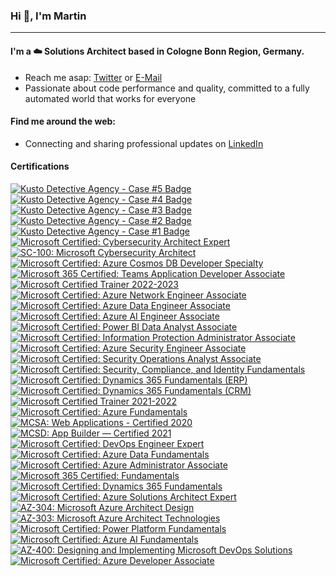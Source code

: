 ### Hi :wave:, I'm Martin
---
<!-- Nice Links
GitHub Emoji Cheat Sheet - https://github.com/ikatyang/emoji-cheat-sheet
-->

#### I'm a :cloud: Solutions Architect based in Cologne Bonn Region, Germany.

<!--
- I'm currently working full-time with awesome peeps at **[novaCapta](https://www.novacapta.de/)**
-->
- Reach me asap: [Twitter](https://twitter.com/samtrion/) or [E-Mail](mailto:me@samtrion.net)
- Passionate about code performance and quality, committed to a fully automated world that works for everyone

#### Find me around the web:
- Connecting and sharing professional updates on [LinkedIn](https://www.linkedin.com/in/martin-stuehmer/)

#### Certifications
<!--START_SECTION:badges-->

[![Kusto Detective Agency - Case #5 Badge](https://images.credly.com/size/160x160/images/43b452c6-89f2-4649-bb84-19f3166a833e/image.png)](http://www.credly.com/badges/5e6245eb-585d-4bd5-9df5-32957adf0a7f "Kusto Detective Agency - Case #5 Badge")
[![Kusto Detective Agency - Case #4 Badge](https://images.credly.com/size/160x160/images/e7522dc8-886b-4a5b-9436-535e1adaa5c5/image.png)](http://www.credly.com/badges/82eca7d0-8671-491e-8ff8-9410930bbcbf "Kusto Detective Agency - Case #4 Badge")
[![Kusto Detective Agency - Case #3 Badge](https://images.credly.com/size/160x160/images/9e9311e6-911b-4193-86ae-9b80c8b410fe/image.png)](http://www.credly.com/badges/7811f986-5408-46cb-ac52-0de852a74b6a "Kusto Detective Agency - Case #3 Badge")
[![Kusto Detective Agency - Case #2 Badge](https://images.credly.com/size/160x160/images/ba8eb12f-2d57-4e9c-b1da-c395bd1d7fd3/image.png)](http://www.credly.com/badges/b97ae353-c232-4ed0-b6f0-ad5fb89c7062 "Kusto Detective Agency - Case #2 Badge")
[![Kusto Detective Agency - Case #1 Badge](https://images.credly.com/size/160x160/images/14d53c52-2701-4045-9f89-e5e510eee2fd/image.png)](http://www.credly.com/badges/9bdfff84-085f-40a9-9135-bc28c1218c91 "Kusto Detective Agency - Case #1 Badge")
[![Microsoft Certified: Cybersecurity Architect Expert](https://images.credly.com/size/160x160/images/0ba22331-acf9-4e8a-8ce3-b4cc3d376040/image.png)](http://www.credly.com/badges/bc37eda9-fa92-4bac-8b3f-e00241b1afc2 "Microsoft Certified: Cybersecurity Architect Expert")
[![SC-100: Microsoft Cybersecurity Architect](https://images.credly.com/size/160x160/images/c34a6df4-c7bd-461b-ac12-deab18ab6804/image.png)](http://www.credly.com/badges/1a930f64-e806-458b-b702-fe2aaefb13ea "SC-100: Microsoft Cybersecurity Architect")
[![Microsoft Certified: Azure Cosmos DB Developer Specialty](https://images.credly.com/size/160x160/images/515fa1dc-ac4a-4f08-ac73-6fd9694124cb/image.png)](http://www.credly.com/badges/9bb5bdce-72a9-411f-bc83-d4c1d1884fa1 "Microsoft Certified: Azure Cosmos DB Developer Specialty")
[![Microsoft 365 Certified: Teams Application Developer Associate](https://images.credly.com/size/160x160/images/ef2853b2-4faf-4d27-8dec-5ddd71aa82bc/CERT-Associate-Microsoft365-Developer.png)](http://www.credly.com/badges/2e331e53-414a-4280-ae82-10c773ecfd1d "Microsoft 365 Certified: Teams Application Developer Associate")
[![Microsoft Certified Trainer 2022-2023](https://images.credly.com/size/160x160/images/bb4156e4-c2e1-4399-b03c-af6feb7a6cc4/image.png)](http://www.credly.com/badges/f9beeb96-a9cf-49bb-b58f-17950de5cb03 "Microsoft Certified Trainer 2022-2023")
[![Microsoft Certified: Azure Network Engineer Associate](https://images.credly.com/size/160x160/images/c3a2e51d-7984-48cc-a4cb-88d4e8487037/azure-network-engineer-associate-600x600.png)](http://www.credly.com/badges/85e48c72-2107-41fe-9e36-a166fb09bb80 "Microsoft Certified: Azure Network Engineer Associate")
[![Microsoft Certified: Azure Data Engineer Associate](https://images.credly.com/size/160x160/images/61542181-0e8d-496c-a17c-3d4bf590eda1/azure-data-engineer-associate-600x600.png)](http://www.credly.com/badges/50bd7e79-abc6-4768-b938-1e50c55b4233 "Microsoft Certified: Azure Data Engineer Associate")
[![Microsoft Certified: Azure AI Engineer Associate](https://images.credly.com/size/160x160/images/61f56aa4-16fd-403c-90bc-1d90dba1fa99/image.png)](http://www.credly.com/badges/5cc1deca-6bb1-41ce-aa3d-666b68d80534 "Microsoft Certified: Azure AI Engineer Associate")
[![Microsoft Certified: Power BI Data Analyst Associate](https://images.credly.com/size/160x160/images/619f60f8-4f63-4772-910e-dc31c6f2f7e8/image.png)](http://www.credly.com/badges/89652e0a-9921-4471-b0ee-ba5d41c2be5f "Microsoft Certified: Power BI Data Analyst Associate")
[![Microsoft Certified: Information Protection Administrator Associate](https://images.credly.com/size/160x160/images/c36c96ec-5e83-4a77-868d-aca5e757cb92/information-protection-administrator-associate-600x600.png)](http://www.credly.com/badges/84cef617-3b93-4342-8677-f2e0130fb7d9 "Microsoft Certified: Information Protection Administrator Associate")
[![Microsoft Certified: Azure Security Engineer Associate](https://images.credly.com/size/160x160/images/1ad16b6f-2c71-4a2e-ae74-ec69c4766039/azure-security-engineer-associate600x600.png)](http://www.credly.com/badges/ddb1199d-29b1-47d3-8e67-64d2f4180fe8 "Microsoft Certified: Azure Security Engineer Associate")
[![Microsoft Certified: Security Operations Analyst Associate](https://images.credly.com/size/160x160/images/7e75516f-5149-4d19-8d09-aa3dab4907cb/security-operations-analyst-associate-600x600.png)](http://www.credly.com/badges/e0a7be1e-ae1e-4153-a951-4d52ec2c8c8c "Microsoft Certified: Security Operations Analyst Associate")
[![Microsoft Certified: Security, Compliance, and Identity Fundamentals](https://images.credly.com/size/160x160/images/fc1352af-87fa-4947-ba54-398a0e63322e/security-compliance-and-identity-fundamentals-600x600.png)](http://www.credly.com/badges/5ac7bd18-0953-432a-9238-217ef2358cbe "Microsoft Certified: Security, Compliance, and Identity Fundamentals")
[![Microsoft Certified: Dynamics 365 Fundamentals (ERP)](https://images.credly.com/size/160x160/images/f611a90e-b8e2-4fdf-9bd6-9e8d5f4c30e8/dynamics365-fundamentals-erp-600x600.png)](http://www.credly.com/badges/9acbfe16-102e-4e13-bc8a-033856953be4 "Microsoft Certified: Dynamics 365 Fundamentals (ERP)")
[![Microsoft Certified: Dynamics 365 Fundamentals (CRM)](https://images.credly.com/size/160x160/images/42992295-0ee2-4527-982d-e51efbec40fc/dynamics365-fundamentals-crm-600x600.png)](http://www.credly.com/badges/799cde2a-0a20-4e52-a416-3ee1bbf99ac8 "Microsoft Certified: Dynamics 365 Fundamentals (CRM)")
[![Microsoft Certified Trainer 2021-2022](https://images.credly.com/size/160x160/images/a6ea4416-4f34-4a85-bc24-eb3fe32fd241/MCT-Microsoft_Certified_Trainer-600x600.png)](http://www.credly.com/badges/8ff57939-b1f9-4345-bdef-834dfe881c12 "Microsoft Certified Trainer 2021-2022")
[![Microsoft Certified: Azure Fundamentals](https://images.credly.com/size/160x160/images/be8fcaeb-c769-4858-b567-ffaaa73ce8cf/image.png)](http://www.credly.com/badges/57502ac3-fdb9-43a2-bbef-8c831bf4cf32 "Microsoft Certified: Azure Fundamentals")
[![MCSA: Web Applications - Certified 2020](https://images.credly.com/size/160x160/images/b87c24db-0e54-4f78-8059-eb47675d585d/MCSA-Web_Applications.png)](http://www.credly.com/badges/d0a11db0-7a3b-4479-a9bc-74bec26ec8a5 "MCSA: Web Applications - Certified 2020")
[![MCSD: App Builder — Certified 2021](https://images.credly.com/size/160x160/images/3c9d970c-fb3d-4861-9588-902d489e5e6f/MCSD-App_Builder-600x600.png)](http://www.credly.com/badges/711fd683-4ca5-462a-8c13-952ab8489fe4 "MCSD: App Builder — Certified 2021")
[![Microsoft Certified: DevOps Engineer Expert](https://images.credly.com/size/160x160/images/c3ab66f8-5d59-4afa-a6c2-0ba30a1989ca/CERT-Expert-DevOps-Engineer-600x600.png)](http://www.credly.com/badges/9ab2f309-9d46-4de2-bf9b-47cc5aac444b "Microsoft Certified: DevOps Engineer Expert")
[![Microsoft Certified: Azure Data Fundamentals](https://images.credly.com/size/160x160/images/70eb1e3f-d4de-4377-a062-b20fb29594ea/azure-data-fundamentals-600x600.png)](http://www.credly.com/badges/af539556-c989-4655-82d7-dc572a40b842 "Microsoft Certified: Azure Data Fundamentals")
[![Microsoft Certified: Azure Administrator Associate](https://images.credly.com/size/160x160/images/336eebfc-0ac3-4553-9a67-b402f491f185/azure-administrator-associate-600x600.png)](http://www.credly.com/badges/c663e0eb-9f0d-4988-bf2e-03bdd687918e "Microsoft Certified: Azure Administrator Associate")
[![Microsoft 365 Certified: Fundamentals](https://images.credly.com/size/160x160/images/0c6d9839-f468-4adc-987d-5cfae4a9ee67/image.png)](http://www.credly.com/badges/cfdf7121-f23e-4f4c-98c5-a829d929e8df "Microsoft 365 Certified: Fundamentals")
[![Microsoft Certified: Dynamics 365 Fundamentals](https://images.credly.com/size/160x160/images/ff67d2c3-ad8f-4766-b795-fc34a8461c94/dynamics365-fundamentals-600x600.png)](http://www.credly.com/badges/f36818e0-6e1a-4a40-91a3-ae73285cdef3 "Microsoft Certified: Dynamics 365 Fundamentals")
[![Microsoft Certified: Azure Solutions Architect Expert](https://images.credly.com/size/160x160/images/987adb7e-49be-4e24-b67e-55986bd3fe66/azure-solutions-architect-expert-600x600.png)](http://www.credly.com/badges/0fc57ebf-b307-4368-9989-753d97c8d1ea "Microsoft Certified: Azure Solutions Architect Expert")
[![AZ-304: Microsoft Azure Architect Design](https://images.credly.com/size/160x160/images/bfdff01e-a9dd-41fc-9301-8a90585c19bb/EXAM-Expert-AZ-304-600x600.png)](http://www.credly.com/badges/513c6776-654e-4b7f-8456-3dba7c06569f "AZ-304: Microsoft Azure Architect Design")
[![AZ-303: Microsoft Azure Architect Technologies](https://images.credly.com/size/160x160/images/285339cc-675a-4b1a-bdd9-283868af2fc8/EXAM-Expert-AZ-303-600x600.png)](http://www.credly.com/badges/b6f442ed-f6c1-4b53-852f-bfc2a52706b8 "AZ-303: Microsoft Azure Architect Technologies")
[![Microsoft Certified: Power Platform Fundamentals](https://images.credly.com/size/160x160/images/2a6251f2-737b-4bf6-9190-d77570cc76fc/CERT-Fundamentals-Power-Platform.png)](http://www.credly.com/badges/0af8fd1e-7949-4c19-9380-27043b9c928f "Microsoft Certified: Power Platform Fundamentals")
[![Microsoft Certified: Azure AI Fundamentals](https://images.credly.com/size/160x160/images/4136ced8-75d5-4afb-8677-40b6236e2672/azure-ai-fundamentals-600x600.png)](http://www.credly.com/badges/6175f4df-7458-484a-b331-8df31cd34795 "Microsoft Certified: Azure AI Fundamentals")
[![AZ-400: Designing and Implementing Microsoft DevOps Solutions](https://images.credly.com/size/160x160/images/107e2eb6-f394-40eb-83d2-d8c9b7d34555/exam-az400-600x600.png)](http://www.credly.com/badges/127015b3-0200-45f9-91e3-57d2b8976f70 "AZ-400: Designing and Implementing Microsoft DevOps Solutions")
[![Microsoft Certified: Azure Developer Associate](https://images.credly.com/size/160x160/images/63316b60-f62d-4e51-aacc-c23cb850089c/azure-developer-associate-600x600.png)](http://www.credly.com/badges/ae236522-29ad-4b4a-8e43-a454ee2d8403 "Microsoft Certified: Azure Developer Associate")
<!--END_SECTION:badges-->

<!--
- Updating my personal website with examples of my work on <a href="https://samtrion.net">samtrion.net</a>

![Stats](https://github-readme-stats.vercel.app/api?username=samtrion&show_icons=true&count_private=true)
-->
